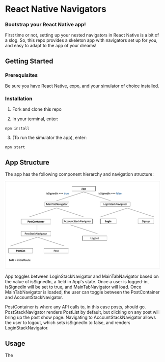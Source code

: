 # React Native Navigators

### Bootstrap your React Native app!

First time or not, setting up your nested navigators in React Native is a bit of a slog. So, this repo provides a skeleton app with navigators set up for you, and easy to adapt to the app of your dreams!

## Getting Started

### Prerequisites

Be sure you have React Native, expo, and your simulator of choice installed.

### Installation

1. Fork and clone this repo

2. In your terminal, enter:

```
npm install
```

3. (To run the simulator the app), enter:

```
npm start
```

## App Structure

The app has the following component hierarchy and navigation structure:

![Component Hierarchy](./screenshots/App_Component_Hierarchy.png?raw=true "Component Hierarchy")

App toggles between LoginStackNavigator and MainTabNavigator based on the value of isSignedIn, a field in App's state. Once a user is logged-in, isSignedIn will be set to true, and MainTabNavigator will load. Once MainTabNavigator is loaded, the user can toggle between the PostContainer and AccountStackNavigator.

PostContainer is where any API calls to, in this case posts, should go. PostStackNavigator renders PostList by default, but clicking on any post will bring up the post show page. Navigating to AccountStackNavigator allows the user to logout, which sets isSignedIn to false, and renders LoginStackNavigator.

## Usage

The
